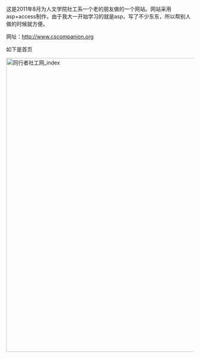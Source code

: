 <!--
author: vaster
date: 2013-09-08 22:29:31
title: 【大学作品】同行者社工服务中心网站
tags: 
category: 我们的作品
status: publish
summary: &nbsp;这是2011年8月为人文学院社工系一个老的朋友做的一个网站。网站采用asp+access制作，由于我大一开始学习的就是asp，写了不少东东，所以帮别人做的时候就方便。网址：http://www.cscompanion.org如下是首页&nbsp;&nbsp;&nbsp
-->

&nbsp;

这是2011年8月为人文学院社工系一个老的朋友做的一个网站。网站采用asp+access制作，由于我大一开始学习的就是asp，写了不少东东，所以帮别人做的时候就方便。

网址：<a href="http://www.cscompanion.org/">http://www.cscompanion.org</a>

如下是首页

<a href="http://www.itopers.com/wp-content/uploads/2013/08/同行者社工网_index.jpg"><img class="wp-image-209 alignnone" alt="同行者社工网_index" src="http://www.itopers.com/wp-content/uploads/2013/08/同行者社工网_index.jpg" width="617" height="788" /></a>

&nbsp;

&nbsp;

&nbsp;
<p style="text-align: center;"></p>